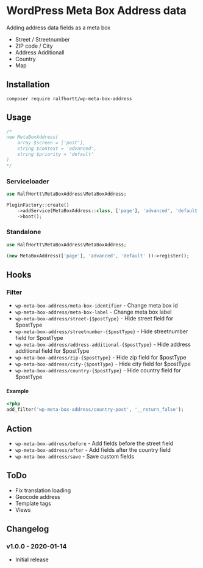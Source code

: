 # WordPress Meta Box Address data

Adding address data fields as a meta box

- Street / Streetnumber
- ZIP code / City
- Address Additionall
- Country
- Map

## Installation

`composer require ralfhortt/wp-meta-box-address`

## Usage

```php
/*
new MetaBoxAddress(
    array $screen = ['post'],
    string $context = 'advanced',
    string $priority = 'default'
)
*/
```

### Serviceloader

```php
use RalfHortt\MetaBoxAddress\MetaBoxAddress;

PluginFactory::create()
    ->addService(MetaBoxAddress::class, ['page'], 'advanced', 'default')
    ->boot();
```

### Standalone

```php
use RalfHortt\MetaBoxAddress\MetaBoxAddress;

(new MetaBoxAddress(['page'], 'advanced', 'default' ))->register();
```

## Hooks

### Filter

- `wp-meta-box-address/meta-box-identifier` - Change meta box id
- `wp-meta-box-address/meta-box-label` - Change meta box label
- `wp-meta-box-address/street-{$postType}` - Hide street field for \$postType
- `wp-meta-box-address/streetnumber-{$postType}` - Hide streetnumber field for \$postType
- `wp-meta-box-address/address-additional-{$postType}` - Hide address additional field for \$postType
- `wp-meta-box-address/zip-{$postType}` - Hide zip field for \$postType
- `wp-meta-box-address/city-{$postType}` - Hide city field for \$postType
- `wp-meta-box-address/country-{$postType}` - Hide country field for \$postType

#### Example

```php
<?php
add_filter('wp-meta-box-address/country-post', '__return_false');
```

## Action

- `wp-meta-box-address/before` - Add fields before the street field
- `wp-meta-box-address/after` - Add fields after the country field
- `wp-meta-box-address/save` - Save custom fields

## ToDo

- Fix translation loading
- Geocode address
- Template tags
- Views

## Changelog

### v1.0.0 - 2020-01-14

- Initial release
